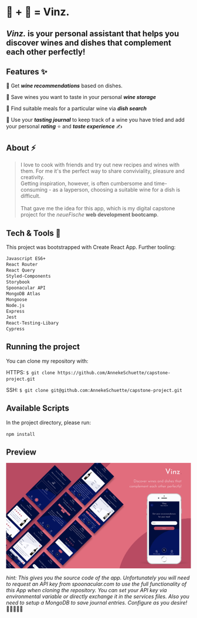 # 🍷 + 🍱 = Vinz.

## _**Vinz.**_ is your personal assistant that helps you discover wines and dishes that complement each other perfectly!

## Features ✨

🍷 Get **_wine recommendations_** based on dishes.

💖 Save wines you want to taste in your personal **_wine storage_**

🍛 Find suitable meals for a particular wine via **_dish search_**

📔 Use your **_tasting journal_** to keep track of a wine you have tried and add your personal **_rating_** ⭐️ and **_taste experience_** ✍️

## About ⚡️

> I love to cook with friends and try out new recipes and wines with them. For me it's the perfect way to share conviviality, pleasure and creativity. <br />
> Getting inspiration, however, is often cumbersome and time-consuming - as a layperson, choosing a suitable wine for a dish is difficult. <br /><br />
> That gave me the idea for this app, which is my digital capstone project for the _neueFische_ **web development bootcamp**.<br />

## Tech & Tools 🚀

This project was bootstrapped with Create React App. Further tooling:

    Javascript ES6+
    React Router
    React Query
    Styled-Components
    Storybook
    Spoonacular API
    MongoDB Atlas
    Mongoose
    Node.js
    Express
    Jest
    React-Testing-Libary
    Cypress

## Running the project

You can clone my repository with:

HTTPS:
`$ git clone https://github.com/AnnekeSchuette/capstone-project.git`

SSH:
`$ git clone git@github.com:AnnekeSchuette/capstone-project.git`

## Available Scripts

In the project directory, please run:

`npm install`

## Preview

![App Preview Mockup](./client/public/Vinz-screen-mockup_en.png)

_hint: This gives you the source code of the app. Unfortunately you will need to request an API key from spoonacular.com to use the full functionality of this App when cloning the repository. You can set your API key via environmental variable or directly exchange it in the services files. Also you need to setup a MongoDB to save journal entries. Configure as you desire!_ 👩🏻‍🦰✌🏻
